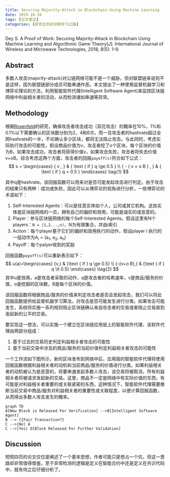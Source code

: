 ```yaml
---
title: Securing Majority-Attack in Blockchain Using Machine Learning
date: 2019-10-10
tags: [论文笔记]
categories: [研究生的区块链学习之路]
---
```


Dey S. A Proof of Work: Securing Majority-Attack in Blockchain Using Machine Learning and Algorithmic Game Theory[J]. International Journal of Wireless and Microwave Technologies, 2018, 8(5): 1-9.

## Abstract

多数人攻击(majority-attack)对公链网络可能不是一个威胁，但对联盟链来说则不是这样，因为联盟链部分成员可能串通作恶。本文提出了一种使用监督机器学习和博弈论理论的方法，利用智能软件代理(Intelligent Software Agent)来监控区块链网络中利益相关者的活动，从而检测诸如串通等异常。

## Methodology

根据[Rosenfeld](https://arxiv.org/pdf/1402.2009.pdf)的研究，确保攻击者攻击成功（双花攻击）的概率在10%，1%和0.1%以下需要确认的区块数分别为2，4和6次，而一旦攻击者的hashrate超过全网hashrate的一半，不论确认多少区块，都将无法阻止攻击。与此同时，考虑实际执行攻击的可能性，假设商品价值为v，攻击者挖了o个区块，每个区块的价值为B，如果攻击成功，攻击者将获得价值v，如果攻击失败，攻击者将失去价值v+oB。综合考虑这两个方面，攻击者的回报`payoff(s)`符合如下公式：
$$
s = \begin{cases} 
	{ v , } & { \text { if } q \ge 0.5 } \\ 
	{ - ( v + o B ) , } & { \text { if } q < 0.5 } 
	\end{cases} \tag{1}
$$

其中q是hashrate。该回报函数可以用来对是否可能发起攻击进行判定。由于攻击的结果只有两种：成功或失败，因此可以从博弈论的视角进行分析，一些博弈论的术语如下：

1. Self-Interested Agents：可以是任意实体如个人，公司或其它机构。这些实体是区块链网络的一员，拥有自己的偏好和效用，可能是诚实的或恶意的。
2. Player：参与区块链网络的每个Self-Interested Agents。假设这里有N个players：`N = (1,2...,n)`，N为有限集合，并由i索引
3. Action：每个player基于它们的偏好和效用执行的动作，假设player i 执行的一组动作为A<sub>i</sub> = (a<sub>1</sub>, a<sub>2</sub>, a<sub>n</sub>)
4. Payoff：每个palyer收到的奖励

回报函数`payoff(s)`可以重新表示如下：
$$
u(a)=\begin{cases}
	{v,} & {\text { if } q \ge 0.5} \\ 
	{-(v+o B),} & {\text { if } q \lt 0.5}
	\end{cases} \tag{2}
$$
其中u是效用，a是攻击者采取的动作，q是攻击者的哈希速率，v是商品/服务的价值，o是挖掘的区块数，B是每个区块的价值。

该回报函数将根据商品/服务的价值来判定攻击者是否会发起攻击，我们可以将此回报函数提供给监督机器学习算法，对攻击是否可能发生进行分类。如果攻击可能发生，系统将实施一系列规则阻止区块链确认来自攻击者的交易或者阻止交易直到发起新的公平的交易。

要实现这一想法，可以实施一个建立在区块链应用层上的智能软件代理，该软件代理由两部分组成：

1. 基于过去的交易历史判定利益相关者攻击的可能性
2. 基于当前交易中涉及的商品/服务的当前价值判定利益相关者攻击的可能性

一个工作流如下图所示，新的区块发布到网络中后，应用层的智能软件代理将使用回报函数根据利益相关者的动机和当前商品/服务的价值进行分类。如果利益相关者的动机被认为是恶意的，将要串通发起多数人攻击，该交易将被取消，所有利益相关者将被请求发起新的交易。这里，商品不一定是网络中有实际价值的东西，有可能是对利益相关者重要的或关联紧密的东西，这种情况下，智能软件代理需要推断当前交易中商品/服务对利益相关者的重要性或关联程度，以便计算回报函数，从而得出多数人攻击发生的概率。

```mermaid
graph TD
A[New Block is Released For Verification] -->B[Intelligent Software Agent]
B --> C{Fair Transaction?}
C -->|No| A
C -->|Yes| D[Block Released For Further Validation]

```

## Discussion

短短四页的论文仅仅是阐述了一个基本思想，作者可能只是想占一个坑，但这一思路却非常值得借鉴。至于异常检测的逻辑是定义在智能合约中还是定义在共识代码中，就有待之后仔细分析了。

